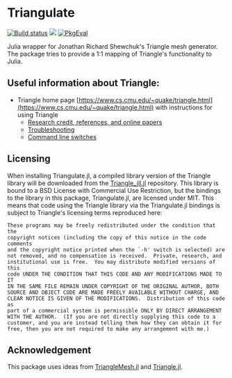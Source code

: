 Triangulate
===========

[![Build status](https://github.com/JuliaGeometry/Triangulate.jl/workflows/linux-macos-windows/badge.svg)](https://github.com/JuliaGeometry/Triangulate.jl/actions)
[![](https://img.shields.io/badge/docs-stable-blue.svg)](https://juliageometry.github.io/Triangulate.jl/stable)
[![PkgEval](https://juliaci.github.io/NanosoldierReports/pkgeval_badges/T/Triangulate.svg)](https://juliaci.github.io/NanosoldierReports/pkgeval_badges/report.html)

Julia wrapper for Jonathan Richard Shewchuk's Triangle mesh generator. The package tries to provide a 1:1 mapping of Triangle's functionality to Julia.


## Useful information about Triangle:
- Triangle home page   [https://www.cs.cmu.edu/~quake/triangle.html](https://www.cs.cmu.edu/~quake/triangle.html)
  with instructions for using Triangle
   - [Research credit, references, and online papers](https://www.cs.cmu.edu/~quake/triangle.research.html)
   - [Troubleshooting](https://www.cs.cmu.edu/~quake/triangle.trouble.html)
   - [Command line switches](https://www.cs.cmu.edu/~quake/triangle.switch.html)


## Licensing

When installing Triangulate.jl, a compiled library version of the Triangle library will be downloaded from the [Triangle_jll.jl](https://github.com/JuliaBinaryWrappers/Triangle_jll.jl) repository.  This library is bound to a BSD License with Commercial Use Restriction,  but the bindings to the library in this package, Triangulate.jl, are licensed under MIT. This means that code using the Triangle library via the Triangulate.jl bindings is subject to Triangle's licensing terms reproduced here:

````
These programs may be freely redistributed under the condition that the
copyright notices (including the copy of this notice in the code comments
and the copyright notice printed when the `-h' switch is selected) are
not removed, and no compensation is received.  Private, research, and
institutional use is free.  You may distribute modified versions of this
code UNDER THE CONDITION THAT THIS CODE AND ANY MODIFICATIONS MADE TO IT
IN THE SAME FILE REMAIN UNDER COPYRIGHT OF THE ORIGINAL AUTHOR, BOTH
SOURCE AND OBJECT CODE ARE MADE FREELY AVAILABLE WITHOUT CHARGE, AND
CLEAR NOTICE IS GIVEN OF THE MODIFICATIONS.  Distribution of this code as
part of a commercial system is permissible ONLY BY DIRECT ARRANGEMENT
WITH THE AUTHOR.  (If you are not directly supplying this code to a
customer, and you are instead telling them how they can obtain it for
free, then you are not required to make any arrangement with me.)
````



## Acknowledgement
This package uses ideas from  [TriangleMesh.jl](https://github.com/konsim83/TriangleMesh.jl)
and [Triangle.jl](https://github.com/cvdlab/Triangle.jl).


